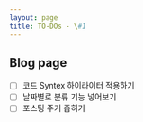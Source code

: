 ```yaml
---
layout: page
title: TO-DOs - \#1
---
```


## Blog page
- [ ] 코드 Syntex 하이라이터 적용하기  
- [ ] 날짜별로 분류 기능 넣어보기  
- [ ] 포스팅 주기 좁히기